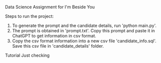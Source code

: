 Data Science Assignment for I'm Beside You

Steps to run the project:
1) To generate the prompt and the candidate details, run 'python main.py'.
2) The prompt is obtained in 'prompt.txt'. Copy this prompt and paste it in ChatGPT to get information in csv format.
3) Copy the csv format information into a new csv file 'candidate_info.sql'. Save this csv file in 'candidate_details' folder.

Tutorial
Just checking

